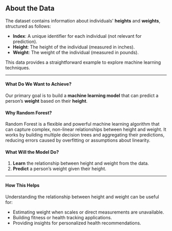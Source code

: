 ## About the Data

The dataset contains information about individuals' **heights** and **weights**, structured as follows:
- **Index**: A unique identifier for each individual (not relevant for prediction).
- **Height**: The height of the individual (measured in inches).
- **Weight**: The weight of the individual (measured in pounds).

This data provides a straightforward example to explore machine learning techniques.

---

#### What Do We Want to Achieve?

Our primary goal is to build a **machine learning model** that can predict a person’s **weight** based on their **height**.

#### Why Random Forest?

Random Forest is a flexible and powerful machine learning algorithm that can capture complex, non-linear relationships between height and weight. It works by building multiple decision trees and aggregating their predictions, reducing errors caused by overfitting or assumptions about linearity.

#### What Will the Model Do?

1. **Learn** the relationship between height and weight from the data.
2. **Predict** a person’s weight given their height.

---

#### How This Helps

Understanding the relationship between height and weight can be useful for:
- Estimating weight when scales or direct measurements are unavailable.
- Building fitness or health tracking applications.
- Providing insights for personalized health recommendations.
